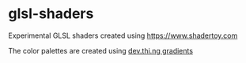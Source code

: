 # glsl-shaders

Experimental GLSL shaders created using https://www.shadertoy.com

The color palettes are created using [dev.thi.ng gradients](https://github.com/thi-ng/cgg)
